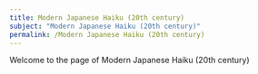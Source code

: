 ```yaml
---
title: Modern Japanese Haiku (20th century)
subject: "Modern Japanese Haiku (20th century)"
permalink: /Modern Japanese Haiku (20th century)
---
```


Welcome to the page of Modern Japanese Haiku (20th century)
